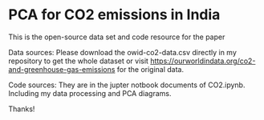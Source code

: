 # PCA for CO2 emissions in India

This is the open-source data set and code resource for the paper

Data sources: Please download the owid-co2-data.csv directly in my repository to get the whole dataset or visit https://ourworldindata.org/co2-and-greenhouse-gas-emissions for the original data.

Code sources: They are in the jupter notbook documents of CO2.ipynb. Including my data processing and PCA diagrams.

Thanks!
